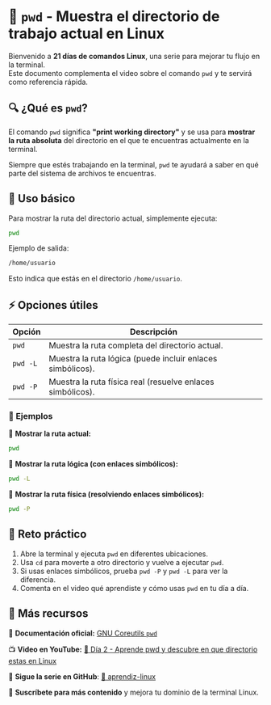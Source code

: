 # 📍 `pwd` - Muestra el directorio de trabajo actual en Linux  

Bienvenido a **21 días de comandos Linux**, una serie para mejorar tu flujo en la terminal.  
Este documento complementa el video sobre el comando `pwd` y te servirá como referencia rápida.  

## 🔍 ¿Qué es `pwd`?  

El comando `pwd` significa **"print working directory"** y se usa para **mostrar la ruta absoluta** del directorio en
el que te encuentras actualmente en la terminal.  

Siempre que estés trabajando en la terminal, `pwd` te ayudará a saber en qué parte del sistema de archivos te encuentras.  

## 📌 Uso básico  

Para mostrar la ruta del directorio actual, simplemente ejecuta:  

```bash
pwd
```

Ejemplo de salida:  

```bash
/home/usuario
```

Esto indica que estás en el directorio `/home/usuario`.  

## ⚡ Opciones útiles  

| Opción  | Descripción |
|---------|------------|
| `pwd`   | Muestra la ruta completa del directorio actual. |
| `pwd -L` | Muestra la ruta lógica (puede incluir enlaces simbólicos). |
| `pwd -P` | Muestra la ruta física real (resuelve enlaces simbólicos). |

### 📝 Ejemplos  

🔹 **Mostrar la ruta actual:**  

```bash
pwd
```

🔹 **Mostrar la ruta lógica (con enlaces simbólicos):**  

```bash
pwd -L
```

🔹 **Mostrar la ruta física (resolviendo enlaces simbólicos):**  

```bash
pwd -P
```

## 🎯 Reto práctico  

1. Abre la terminal y ejecuta `pwd` en diferentes ubicaciones.  
2. Usa `cd` para moverte a otro directorio y vuelve a ejecutar `pwd`.  
3. Si usas enlaces simbólicos, prueba `pwd -P` y `pwd -L` para ver la diferencia.  
4. Comenta en el video qué aprendiste y cómo usas `pwd` en tu día a día.  

## 📢 Más recursos  

📖 **Documentación oficial:** [GNU Coreutils `pwd`](https://www.gnu.org/software/coreutils/manual/html_node/pwd-invocation.html)

📺 **Video en YouTube:** [🔗 Día 2 - Aprende pwd y descubre en que directorio estas en Linux](https://youtu.be/r8oF7tlP0KE?si=uvHNk7Ggx98hDdX6)

🚀 **Sigue la serie en GitHub**: [🔗 aprendiz-linux](https://github.com/jorgearma1982/aprendiz-linux/tree/main/21_dias_comandos_basicos)

🔔 **Suscríbete para más contenido** y mejora tu dominio de la terminal Linux.
